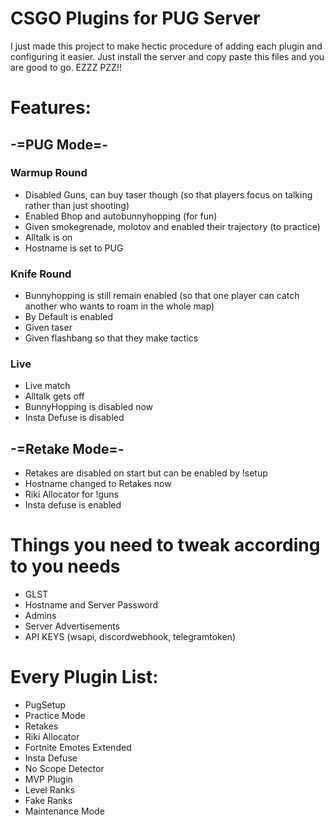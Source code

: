 # CSGO Plugins for PUG Server
I just made this project to make hectic procedure of adding each plugin and configuring it easier. Just install the server and copy paste this files and you are good to go. EZZZ PZZ!!

# Features:

## -=PUG Mode=- 

### Warmup Round
- Disabled Guns, can buy taser though (so that players focus on talking rather than just shooting)
- Enabled Bhop and autobunnyhopping (for fun)
- Given smokegrenade, molotov and enabled their trajectory (to practice)
- Alltalk is on
- Hostname is set to PUG

### Knife Round
- Bunnyhopping is still remain enabled (so that one player can catch another who wants to roam in the whole map)
- By Default is enabled
- Given taser 
- Given flashbang so that they make tactics

### Live
- Live match 
- Alltalk gets off
- BunnyHopping is disabled now
- Insta Defuse is disabled

## -=Retake Mode=-
- Retakes are disabled on start but can be enabled by !setup
- Hostname changed to Retakes now
- Riki Allocator for !guns
- Insta defuse is enabled

# Things you need to tweak according to you needs
- GLST
- Hostname and Server Password
- Admins
- Server Advertisements
- API KEYS (wsapi, discordwebhook, telegramtoken)

# Every Plugin List:
- PugSetup
- Practice Mode
- Retakes
- Riki Allocator
- Fortnite Emotes Extended
- Insta Defuse
- No Scope Detector
- MVP Plugin
- Level Ranks
- Fake Ranks
- Maintenance Mode

